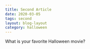 ```yaml
---
title: Second Article
date: 2020-03-05
tags: second
layout: blog-layout
category: halloween
---
```


What is your favorite Halloween movie?
